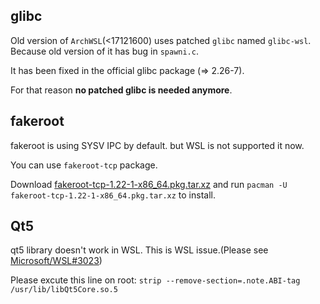 ## glibc
Old version of `ArchWSL`(<17121600) uses patched `glibc` named `glibc-wsl`. Because old version of it has bug in `spawni.c`.

It has been fixed in the official glibc package (=> 2.26-7).

For that reason **no patched glibc is needed anymore**.


## fakeroot
fakeroot is using SYSV IPC by default.
but WSL is not supported it now.

You can use `fakeroot-tcp` package.

Download [fakeroot-tcp-1.22-1-x86_64.pkg.tar.xz](https://github.com/yuk7/arch-prebuilt/releases/download/17121600/fakeroot-tcp-1.22-1-x86_64.pkg.tar.xz) and run ```pacman -U fakeroot-tcp-1.22-1-x86_64.pkg.tar.xz``` to install.

## Qt5
qt5 library doesn't work in WSL. This is WSL issue.(Please see [Microsoft/WSL#3023](https://github.com/Microsoft/WSL/issues/3023))

Please excute this line on root:
```strip --remove-section=.note.ABI-tag /usr/lib/libQt5Core.so.5```